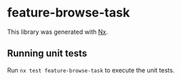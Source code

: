 # feature-browse-task

This library was generated with [Nx](https://nx.dev).

## Running unit tests

Run `nx test feature-browse-task` to execute the unit tests.
